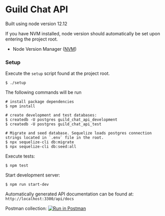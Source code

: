 # Guild Chat API

Built using node version 12.12

If you have NVM installed, node version should automatically be set upon
entering the project root.
*  Node Version Manager ([NVM](https://github.com/nvm-sh/nvm))

### Setup

Execute the `setup` script found at the project root.
```
$ ./setup
```

The following commands will be run
```
# install package dependencies
$ npm install

# create development and test databases:
$ createdb -U postgres guild_chat_api_development
$ createdb -U postgres guild_chat_api_test

# Migrate and seed database. Sequelize loads postgres connection strings located in `.env` file in the root.
$ npx sequelize-cli db:migrate
$ npx sequelize-cli db:seed:all
```

Execute tests:
```
$ npm test
```

Start development server:
```
$ npm run start-dev
```

Automatically generated API documentation can be found at:
`http://localhost:3300/api/docs`

Postman collection:
[![Run in Postman](https://run.pstmn.io/button.svg)](https://app.getpostman.com/run-collection/afde0cc6de475ad15e21)
